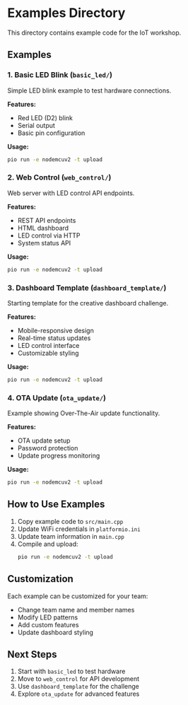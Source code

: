 # Examples Directory

This directory contains example code for the IoT workshop.

## Examples

### 1. Basic LED Blink (`basic_led/`)
Simple LED blink example to test hardware connections.

**Features:**
- Red LED (D2) blink
- Serial output
- Basic pin configuration

**Usage:**
```bash
pio run -e nodemcuv2 -t upload
```

### 2. Web Control (`web_control/`)
Web server with LED control API endpoints.

**Features:**
- REST API endpoints
- HTML dashboard
- LED control via HTTP
- System status API

**Usage:**
```bash
pio run -e nodemcuv2 -t upload
```

### 3. Dashboard Template (`dashboard_template/`)
Starting template for the creative dashboard challenge.

**Features:**
- Mobile-responsive design
- Real-time status updates
- LED control interface
- Customizable styling

**Usage:**
```bash
pio run -e nodemcuv2 -t upload
```

### 4. OTA Update (`ota_update/`)
Example showing Over-The-Air update functionality.

**Features:**
- OTA update setup
- Password protection
- Update progress monitoring

**Usage:**
```bash
pio run -e nodemcuv2 -t upload
```

## How to Use Examples

1. Copy example code to `src/main.cpp`
2. Update WiFi credentials in `platformio.ini`
3. Update team information in `main.cpp`
4. Compile and upload:
   ```bash
   pio run -e nodemcuv2 -t upload
   ```

## Customization

Each example can be customized for your team:
- Change team name and member names
- Modify LED patterns
- Add custom features
- Update dashboard styling

## Next Steps

1. Start with `basic_led` to test hardware
2. Move to `web_control` for API development
3. Use `dashboard_template` for the challenge
4. Explore `ota_update` for advanced features
